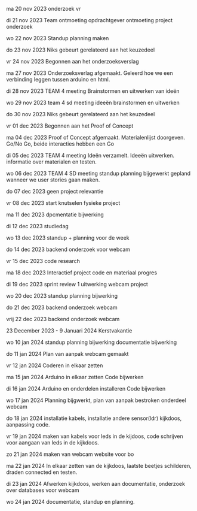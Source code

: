 ma 20 nov 2023
onderzoek vr

di 21 nov 2023
Team ontmoeting
opdrachtgever ontmoeting
project onderzoek

wo 22 nov 2023
Standup
planning maken

do 23 nov 2023
Niks gebeurt gerelateerd aan het keuzedeel

vr 24 nov 2023
Begonnen aan het onderzoeksverslag

ma 27 nov 2023
Onderzoeksverlag afgemaakt.
Geleerd hoe we een verbinding leggen tussen arduino en html.

di 28 nov 2023
TEAM 4 meeting
Brainstormen en uitwerken van ideën

wo 29 nov 2023
team 4 sd meeting
ideeën brainstormen en uitwerken

do 30 nov 2023
Niks gebeurt gerelateerd aan het keuzedeel

vr 01 dec 2023
Begonnen aan het Proof of Concept

ma 04 dec 2023
Proof of Concept afgemaakt.
Materialenlijst doorgeven.
Go/No Go, beide interacties hebben een Go

di 05 dec 2023
TEAM 4 meeting
Ideën verzamelt.
Ideeën uitwerken.
informatie over materialen en testen.

wo 06 dec 2023
TEAM 4 SD meeting
standup
planning bijgewerkt
gepland wanneer we user stories gaan maken.

do 07 dec 2023
geen project relevantie

vr 08 dec 2023
start knutselen fysieke project

ma 11 dec 2023
dpcmentatie bijwerking

di 12 dec 2023
studiedag

wo 13 dec 2023
standup + planning voor de week

do 14 dec 2023
backend onderzoek voor webcam

vr 15 dec 2023
code research

ma 18 dec 2023
Interactief project code en materiaal progres

di 19 dec 2023
sprint review 1
uitwerking webcam project

wo 20 dec 2023
standup 
planning bijwerking

do 21 dec 2023
backend onderzoek webcam

vrij 22 dec 2023
backend onderzoek webcam

23 December 2023 - 9 Januari 2024
Kerstvakantie

wo 10 jan 2024
standup
planning bijwerking
documentatie bijwerking

do 11 jan 2024
Plan van aanpak webcam gemaakt

vr 12 jan 2024
Coderen in elkaar zetten

ma 15 jan 2024
Arduino in elkaar zetten
Code bijwerken

di 16 jan 2024
Arduino en onderdelen installeren
Code bijwerken

wo 17 jan 2024
Planning bijgwerkt, plan van aanpak bestroken onderdeel webcam

do 18 jan 2024
installatie kabels, installatie andere sensor(ldr) kijkdoos, aanpassing code.

vr 19 jan 2024
maken van kabels voor leds in de kijdoos, code schrijven voor aangaan van leds in de kijkdoos.

zo 21 jan 2024
maken van webcam website voor bo

ma 22 jan 2024
In elkaar zetten van de kijkdoos, laatste beetjes schilderen, draden connected en testen.

di 23 jan 2024
Afwerken kijkdoos, werken aan documentatie, onderzoek over databases voor webcam

wo 24 jan 2024
documentatie, standup en planning.